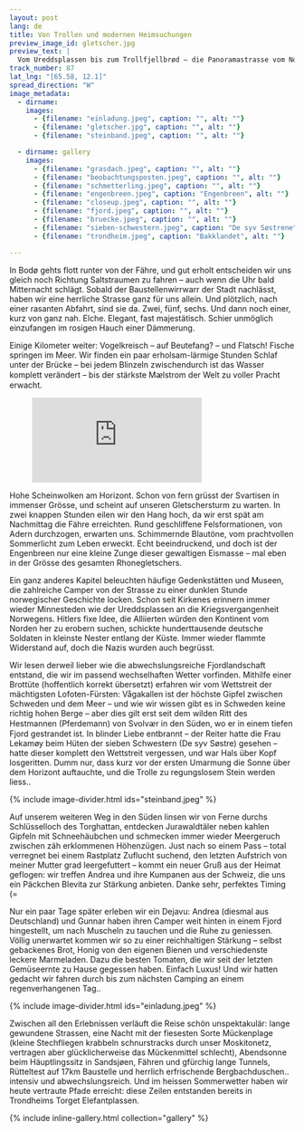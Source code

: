 ```yaml
---
layout: post
lang: de
title: Von Trollen und modernen Heimsuchungen
preview_image_id: gletscher.jpg
preview_text: |
  Vom Ureddsplassen bis zum Trollfjellbrød – die Panoramastrasse vom Nordland in den Trøndelag steckt voller Geschichten. Nach einer langen Schiffstour und dem Abstecher auf die Lofoten nehmen wir nun richtig den Heimweg unter die Räder.
track_number: 87
lat_lng: "[65.58, 12.1]"
spread_direction: "W"
image_metadata:
  - dirname:
    images:
      - {filename: "einladung.jpeg", caption: "", alt: ""}
      - {filename: "gletscher.jpg", caption: "", alt: ""}
      - {filename: "steinband.jpeg", caption: "", alt: ""}

  - dirname: gallery
    images:
      - {filename: "grasdach.jpeg", caption: "", alt: ""}
      - {filename: "beobachtungsposten.jpeg", caption: "", alt: ""}
      - {filename: "schmetterling.jpeg", caption: "", alt: ""}
      - {filename: "engenbreen.jpeg", caption: "Engenbreen", alt: ""}
      - {filename: "closeup.jpeg", caption: "", alt: ""}
      - {filename: "fjord.jpeg", caption: "", alt: ""}
      - {filename: "bruecke.jpeg", caption: "", alt: ""}
      - {filename: "sieben-schwestern.jpeg", caption: "De syv Søstrene", alt: ""}
      - {filename: "trondheim.jpeg", caption: "Bakklandet", alt: ""}

---
```

In Bodø gehts flott runter von der Fähre, und gut erholt entscheiden wir uns gleich noch Richtung Saltstraumen zu fahren – auch wenn die Uhr bald Mitternacht schlägt. Sobald der Baustellenwirrwarr der Stadt nachlässt, haben wir eine herrliche Strasse ganz für uns allein. Und plötzlich, nach einer rasanten Abfahrt, sind sie da. Zwei, fünf, sechs. Und dann noch einer, kurz von ganz nah. Elche. Elegant, fast majestätisch. Schier unmöglich einzufangen im rosigen Hauch einer Dämmerung.

Einige Kilometer weiter: Vogelkreisch – auf Beutefang? – und Flatsch! Fische springen im Meer. Wir finden ein paar erholsam-lärmige Stunden Schlaf unter der Brücke – bei jedem Blinzeln zwischendurch ist das Wasser komplett verändert – bis der stärkste Mᴂlstrom der Welt zu voller Pracht erwacht.

<figure class="centered">
  <iframe class="youtube-fullwidth" src="https://www.youtube-nocookie.com/embed/Xuw2s2V10cI?si=XZwS_FK0DWvKqjI4" title="Saltstraumen" frameborder="0" allow="web-share" allowfullscreen></iframe>
</figure>

Hohe Scheinwolken am Horizont. Schon von fern grüsst der Svartisen in immenser Grösse, und scheint auf unseren Gletschersturm zu warten. In zwei knappen Stunden eilen wir den Hang hoch, da wir erst spät am Nachmittag die Fähre erreichten. Rund geschliffene Felsformationen, von Adern durchzogen, erwarten uns. Schimmernde Blautöne, vom prachtvollen Sommerlicht zum Leben erweckt. Echt beeindruckend, und doch ist der Engenbreen nur eine kleine Zunge dieser gewaltigen Eismasse – mal eben in der Grösse des gesamten Rhonegletschers.

Ein ganz anderes Kapitel beleuchten häufige Gedenkstätten und Museen, die zahlreiche Camper von der Strasse zu einer dunklen Stunde norwegischer Geschichte locken. Schon seit Kirkenes erinnern immer wieder Minnesteden wie der Ureddsplassen an die Kriegsvergangenheit Norwegens. Hitlers fixe Idee, die Alliierten würden den Kontinent vom Norden her zu erobern suchen, schickte hunderttausende deutsche Soldaten in kleinste Nester entlang der Küste. Immer wieder flammte Widerstand auf, doch die Nazis wurden auch begrüsst.

Wir lesen derweil lieber wie die abwechslungsreiche Fjordlandschaft entstand, die wir im passend wechselhaften Wetter vorfinden. Mithilfe einer Brottüte (hoffentlich korrekt übersetzt) erfahren wir vom Wettstreit der mächtigsten Lofoten-Fürsten: Vågakallen ist der höchste Gipfel zwischen Schweden und dem Meer – und wie wir wissen gibt es in Schweden keine richtig hohen Berge – aber dies gilt erst seit dem wilden Ritt des Hestmannen (Pferdemann) von Svolvᴂr in den Süden, wo er in einem tiefen Fjord gestrandet ist. In blinder Liebe entbrannt – der Reiter hatte die Frau Lekamøy beim Hüten der sieben Schwestern (De syv Søstre) gesehen – hatte dieser komplett den Wettstreit vergessen, und war Hals über Kopf losgeritten. Dumm nur, dass kurz vor der ersten Umarmung die Sonne über dem Horizont auftauchte, und die Trolle zu regungslosem Stein werden liess.. 

{% include image-divider.html ids="steinband.jpeg" %}

Auf unserem weiteren Weg in den Süden linsen wir von Ferne durchs Schlüsselloch des Torghattan, entdecken Jurawaldtäler neben kahlen Gipfeln mit Schneehäubchen und schmecken immer wieder Meergeruch zwischen zäh erklommenen Höhenzügen. Just nach so einem Pass – total verregnet bei einem Rastplatz Zuflucht suchend, den letzten Aufstrich von meiner Mutter grad leergefuttert – kommt ein neuer Gruß aus der Heimat geflogen: wir treffen Andrea und ihre Kumpanen aus der Schweiz, die uns ein Päckchen Blevita zur Stärkung anbieten. Danke sehr, perfektes Timing (=

Nur ein paar Tage später erleben wir ein Dejavu: Andrea (diesmal aus Deutschland) und Gunnar haben ihren Camper weit hinten in einem Fjord hingestellt, um nach Muscheln zu tauchen und die Ruhe zu geniessen. Völlig unerwartet kommen wir so zu einer reichhaltigen Stärkung – selbst gebackenes Brot, Honig von den eigenen Bienen und verschiedenste leckere Marmeladen. Dazu die besten Tomaten, die wir seit der letzten Gemüseernte zu Hause gegessen haben. Einfach Luxus! Und wir hatten gedacht wir fahren durch bis zum nächsten Camping an einem regenverhangenen Tag.. 

{% include image-divider.html ids="einladung.jpeg" %}

Zwischen all den Erlebnissen verläuft die Reise schön unspektakulär: lange gewundene Strassen, eine Nacht mit der fiesesten Sorte Mückenplage (kleine Stechfliegen krabbeln schnurstracks durch unser Moskitonetz, vertragen aber glücklicherweise das Mückenmittel schlecht), Abendsonne beim Häuptlingssitz in Sandsjøen, Fähren und gfürchig lange Tunnels, Rütteltest auf 17km Baustelle und herrlich erfrischende Bergbachduschen.. intensiv und abwechslungsreich. Und im heissen Sommerwetter haben wir heute vertraute Pfade erreicht: diese Zeilen entstanden bereits in Trondheims Torget Elefantplassen. 

{% include inline-gallery.html collection="gallery" %}